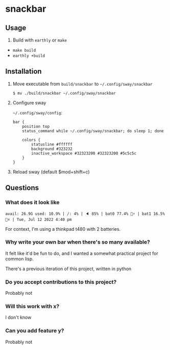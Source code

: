 # snackbar

## Usage

1. Build with `earthly` or `make`

- `make build`
- `earthly +build`

## Installation

1. Move executable from `build/snackbar` to `~/.config/sway/snackbar`

    `$ mv ./build/snackbar ~/.config/sway/snackbar`

2. Configure sway

    `~/.config/sway/config`:

    ```
    bar {
        position top
        status_command while ~/.config/sway/snackbar; do sleep 1; done

        colors {
            statusline #ffffff
            background #323232
            inactive_workspace #32323200 #32323200 #5c5c5c
        }
    }
    ```

3. Reload sway (default $mod+shift+c)

## Questions

### What does it look like

```
avail: 26.9G used: 10.9% | /: 4% | 🔈 85% | bat0 77.4% 🔋⚡ | bat1 16.5% 🔋⬇️ | Tue, Jul 12 2022 4:40 pm 
```

For context, I'm using a thinkpad t480 with 2 batteries.

### Why write your own bar when there's so many available?

It felt like it'd be fun to do, and I wanted a somewhat practical project for common lisp.

There's a previous iteration of this project, written in python

### Do you accept contributions to this project?

Probably not

### Will this work with x?

I don't know

### Can you add feature y?

Probably not
